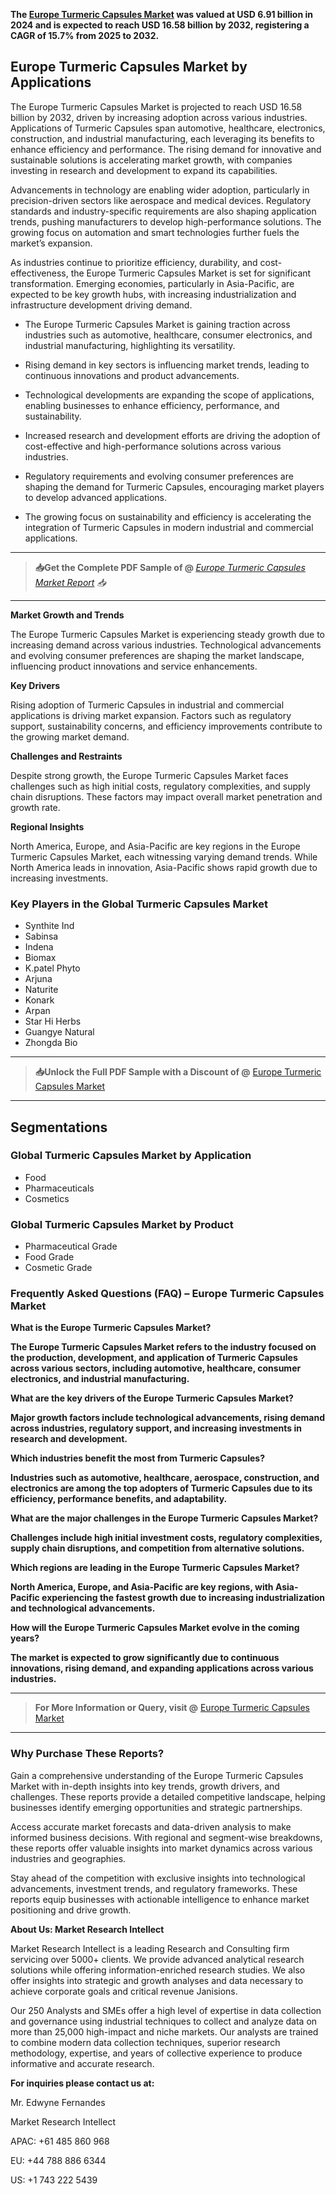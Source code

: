 <p><strong>The <a href="https://www.marketresearchintellect.com/download-sample/?rid=211702&amp;utm_source=Pulse-April-Europe&amp;utm_medium=852">Europe Turmeric Capsules Market</a> was valued at USD 6.91 billion in 2024 and is expected to reach USD 16.58 billion by 2032, registering a CAGR of 15.7% from 2025 to 2032.</strong></p><h2>Europe Turmeric Capsules Market by Applications&nbsp;</h2><p><p>The Europe Turmeric Capsules Market is projected to reach USD 16.58 billion by 2032, driven by increasing adoption across various industries. Applications of Turmeric Capsules span automotive, healthcare, electronics, construction, and industrial manufacturing, each leveraging its benefits to enhance efficiency and performance. The rising demand for innovative and sustainable solutions is accelerating market growth, with companies investing in research and development to expand its capabilities.</p><p>Advancements in technology are enabling wider adoption, particularly in precision-driven sectors like aerospace and medical devices. Regulatory standards and industry-specific requirements are also shaping application trends, pushing manufacturers to develop high-performance solutions. The growing focus on automation and smart technologies further fuels the market&rsquo;s expansion.</p><p>As industries continue to prioritize efficiency, durability, and cost-effectiveness, the Europe Turmeric Capsules Market is set for significant transformation. Emerging economies, particularly in Asia-Pacific, are expected to be key growth hubs, with increasing industrialization and infrastructure development driving demand.</p></p><ul><li><p>The Europe Turmeric Capsules Market is gaining traction across industries such as automotive, healthcare, consumer electronics, and industrial manufacturing, highlighting its versatility.</p></li><li><p>Rising demand in key sectors is influencing market trends, leading to continuous innovations and product advancements.</p></li><li><p>Technological developments are expanding the scope of applications, enabling businesses to enhance efficiency, performance, and sustainability.</p></li><li><p>Increased research and development efforts are driving the adoption of cost-effective and high-performance solutions across various industries.</p></li><li><p>Regulatory requirements and evolving consumer preferences are shaping the demand for Turmeric Capsules, encouraging market players to develop advanced applications.</p></li><li><p>The growing focus on sustainability and efficiency is accelerating the integration of Turmeric Capsules in modern industrial and commercial applications.</p></li></ul><hr /><blockquote><p><strong><span class="font-[700]">📥Get the Complete PDF Sample of @ </span></strong><em><span class="font-[700]"><a href="https://www.marketresearchintellect.com/download-sample/?rid=211702&amp;utm_source=Pulse-April-Europe&amp;utm_medium=852" target="_blank" data-tracking-control-name="article-ssr-frontend-pulse_little-text-block" data-tracking-will-navigate="" data-test-link="">Europe Turmeric Capsules Market Report</a>&nbsp;📥</span></em></p></blockquote><hr /><p class="" data-start="77" data-end="360"><strong data-start="77" data-end="105">Market Growth and Trends</strong></p><p class="" data-start="77" data-end="360">The Europe Turmeric Capsules Market is experiencing steady growth due to increasing demand across various industries. Technological advancements and evolving consumer preferences are shaping the market landscape, influencing product innovations and service enhancements.</p><p class="" data-start="362" data-end="606"><strong data-start="362" data-end="377">Key Drivers</strong></p><p class="" data-start="362" data-end="606">Rising adoption of Turmeric Capsules in industrial and commercial applications is driving market expansion. Factors such as regulatory support, sustainability concerns, and efficiency improvements contribute to the growing market demand.</p><p class="" data-start="608" data-end="849"><strong data-start="608" data-end="637">Challenges and Restraints</strong></p><p class="" data-start="608" data-end="849">Despite strong growth, the Europe Turmeric Capsules Market faces challenges such as high initial costs, regulatory complexities, and supply chain disruptions. These factors may impact overall market penetration and growth rate.</p><p class="" data-start="851" data-end="1095"><strong data-start="851" data-end="872">Regional Insights</strong></p><p class="" data-start="851" data-end="1095">North America, Europe, and Asia-Pacific are key regions in the Europe Turmeric Capsules Market, each witnessing varying demand trends. While North America leads in innovation, Asia-Pacific shows rapid growth due to increasing investments.</p><p><h3>Key Players in the Global Turmeric Capsules Market </h3><ul><li>Synthite Ind</li><li>Sabinsa</li><li>Indena</li><li>Biomax</li><li>K.patel Phyto</li><li>Arjuna</li><li>Naturite</li><li>Konark</li><li>Arpan</li><li>Star Hi Herbs</li><li>Guangye Natural</li><li>Zhongda Bio</li></ul></p><hr /><blockquote><p><strong>📥Unlock the Full PDF Sample with a Discount of @</strong> <a href="https://www.marketresearchintellect.com/ask-for-discount/?rid=211702&amp;utm_source=Pulse-April-Europe&amp;utm_medium=852">Europe Turmeric Capsules Market</a></p></blockquote><hr /><p><h2>Segmentations</h2><h3>Global Turmeric Capsules Market by Application</h3><ul><li>Food</li><li>Pharmaceuticals</li><li>Cosmetics</li></ul><h3>Global Turmeric Capsules Market by Product</h3><ul><li>Pharmaceutical Grade</li><li>Food Grade</li><li>Cosmetic Grade</li></ul></p><h3><strong>Frequently Asked Questions (FAQ) &ndash; Europe Turmeric Capsules Market</strong></h3><p><strong>What is the Europe Turmeric Capsules Market?</strong></p><p><strong>The Europe Turmeric Capsules Market refers to the industry focused on the production, development, and application of Turmeric Capsules across various sectors, including automotive, healthcare, consumer electronics, and industrial manufacturing.</strong></p><p><strong>What are the key drivers of the Europe Turmeric Capsules Market?</strong></p><p><strong>Major growth factors include technological advancements, rising demand across industries, regulatory support, and increasing investments in research and development.</strong></p><p><strong>Which industries benefit the most from Turmeric Capsules?</strong></p><p><strong>Industries such as automotive, healthcare, aerospace, construction, and electronics are among the top adopters of Turmeric Capsules due to its efficiency, performance benefits, and adaptability.</strong></p><p><strong>What are the major challenges in the Europe Turmeric Capsules Market?</strong></p><p><strong>Challenges include high initial investment costs, regulatory complexities, supply chain disruptions, and competition from alternative solutions.</strong></p><p><strong>Which regions are leading in the Europe Turmeric Capsules Market?</strong></p><p><strong>North America, Europe, and Asia-Pacific are key regions, with Asia-Pacific experiencing the fastest growth due to increasing industrialization and technological advancements.</strong></p><p><strong>How will the Europe Turmeric Capsules Market evolve in the coming years?</strong></p><p><strong>The market is expected to grow significantly due to continuous innovations, rising demand, and expanding applications across various industries.</strong></p><hr /><blockquote><p><span class="font-[700]"><strong>For More Information or Query, visit&nbsp;@</strong>&nbsp;</span><span class="font-[700]"><a href="https://www.marketresearchintellect.com/product/global-turmeric-capsules-market-size-and-forcast/?utm_source=Linkedin&utm_medium=852" target="_blank" data-tracking-control-name="article-ssr-frontend-pulse_little-text-block" data-tracking-will-navigate="" data-test-link="">Europe Turmeric Capsules Market</a></span></p></blockquote><hr /><h3><strong data-start="0" data-end="31">Why Purchase These Reports?</strong></h3><p class="" data-start="35" data-end="297">Gain a comprehensive understanding of the Europe Turmeric Capsules Market with in-depth insights into key trends, growth drivers, and challenges. These reports provide a detailed competitive landscape, helping businesses identify emerging opportunities and strategic partnerships.</p><p class="" data-start="299" data-end="540">Access accurate market forecasts and data-driven analysis to make informed business decisions. With regional and segment-wise breakdowns, these reports offer valuable insights into market dynamics across various industries and geographies.</p><p class="" data-start="542" data-end="784">Stay ahead of the competition with exclusive insights into technological advancements, investment trends, and regulatory frameworks. These reports equip businesses with actionable intelligence to enhance market positioning and drive growth.</p><p><strong><span class="font-[700]">About Us: Market Research Intellect</span></strong></p><p><span class="">Market Research Intellect is a leading Research and Consulting firm servicing over 5000+ clients. We provide advanced analytical research solutions while offering information-enriched research studies.&nbsp;</span>We also offer insights into strategic and growth analyses and data necessary to achieve corporate goals and critical revenue Janisions.</p><p><span class="">Our 250 Analysts and SMEs offer a high level of expertise in data collection and governance using industrial techniques to collect and analyze data on more than 25,000 high-impact and niche markets. Our analysts are trained to combine modern data collection techniques, superior research methodology, expertise, and years of collective experience to produce informative and accurate research.</span></p><p><strong>For inquiries please contact us at:</strong></p><p>Mr. Edwyne Fernandes</p><p>Market Research Intellect</p><p>APAC: +61 485 860 968</p><p>EU: +44 788 886 6344</p><p>US: +1 743 222 5439</p>